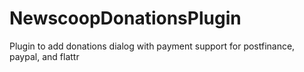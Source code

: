 NewscoopDonationsPlugin
=======================

Plugin to add donations dialog with payment support for postfinance, paypal, and flattr
